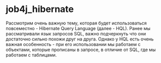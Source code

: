 # job4j_hibernate

Рассмотрим очень важную тему, которая будет использоваться повсеместно - Hibernate Query Language (далее - HQL). Ранее мы рассматривали язык запросов SQL, важно подчеркнуть что они достаточно сильно похожи друг на друга. Однако у HQL есть очень важная особенность - при его использовании мы работаем с объектами, которые прописаны в запросе, в отличие от SQL, где мы работаем с таблицами. 